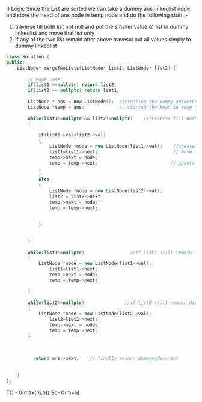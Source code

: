 :) Logic
Since the List are sorted we can take a dummy ans linkedlist node and store the head of ans node in temp node and  do the following stuff :-
1) traverse till  both list not null and put the smaller value of list in dummy linkedlist and move that list only 
2) if any of the two list remain after above travesal put all values simply to dummy linkedlist

```cpp
class Solution {
public:
    ListNode* mergeTwoLists(ListNode* list1, ListNode* list2) {
        
        // edge case 
        if(list1 ==nullptr) return list2;
        if(list2 == nullptr) return list1;
        
        ListNode * ans = new ListNode();  //creating the dummy answerLL
        ListNode *temp = ans;             // storing the head in temp node
        
        while(list1!=nullptr && list2!=nullptr)    //traverse till both not null
        {
            
            if(list1->val<list2->val)    
            {
                ListNode *node = new ListNode(list1->val);    //create new node and put smaller one
                list1=list1->next;                            // move that list pointer
                temp->next = node;                           
                temp = temp->next;                           // update our temp
                
            }
            else
            {
                ListNode *node = new ListNode(list2->val);
                list2 = list2->next;
                temp->next = node;
                temp = temp->next;
                  
                
            }
            
            
        }
        
        while(list1!=nullptr)                 //if list1 still remain direcly add all values 
        {
            ListNode *node = new ListNode(list1->val);
                list1=list1->next;
                temp->next = node;
                temp = temp->next; 
            
        }
        
        while(list2!=nullptr)               //if list2 still remain direcly add all values 
        {
            ListNode *node = new ListNode(list2->val);
                list2=list2->next;
                temp->next = node;
                temp = temp->next;  
        }
        
        
        
          return ans->next;    // finally return dummynode->next 
         
        
    }
};
```
TC - 0(max(m,n))
Sc-  0(m+n) 